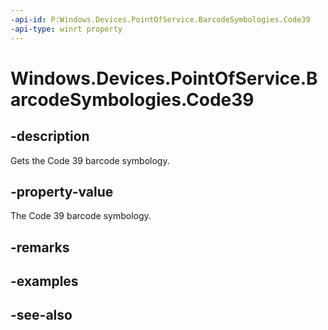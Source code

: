 ```yaml
---
-api-id: P:Windows.Devices.PointOfService.BarcodeSymbologies.Code39
-api-type: winrt property
---
```


<!-- Property syntax
public uint Code39 { get; }
-->

# Windows.Devices.PointOfService.BarcodeSymbologies.Code39

## -description
Gets the Code 39 barcode symbology.

## -property-value
The Code 39 barcode symbology.

## -remarks

## -examples

## -see-also
